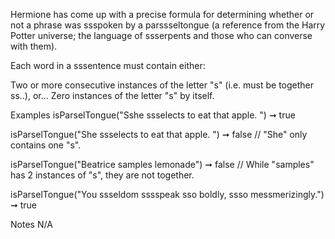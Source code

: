 Hermione has come up with a precise formula for determining whether or not a phrase was ssspoken by a parssseltongue (a reference from the Harry Potter universe; the language of ssserpents and those who can converse with them).

Each word in a sssentence must contain either:

Two or more consecutive instances of the letter "s" (i.e. must be together ss..), or...
Zero instances of the letter "s" by itself.

Examples
isParselTongue("Sshe ssselects to eat that apple. ") ➞ true

isParselTongue("She ssselects to eat that apple. ") ➞ false
// "She" only contains one "s".

isParselTongue("Beatrice samples lemonade") ➞ false
// While "samples" has 2 instances of "s", they are not together.

isParselTongue("You ssseldom sssspeak sso boldly, ssso messmerizingly.") ➞ true

Notes
N/A
